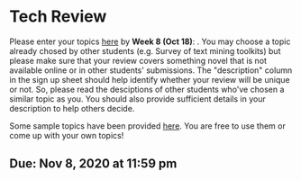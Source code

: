 # Tech Review

Please enter your topics [here](https://docs.google.com/spreadsheets/d/1rYlXm-46abhU4Lg7K2zrDE6VSl2uH_tNql1S7fd1UIM/edit?usp=sharing) by **Week 8 (Oct 18)**: . You may choose a topic already chosed by other students (e.g. Survey of text mining toolkits) but please make sure that your review covers something novel that is not available online or in other students' submissions. The "description" column in the sign up sheet should help identify whether your review will be unique or not. So, please read the desciptions of other students who've chosen a similar topic as you. You should also provide sufficient details in your description to help others decide.


Some sample topics have been provided [here](https://docs.google.com/spreadsheets/d/1yeKm8hJbyRGhiUDvZv9-S3Zzu5hDtET-O6Yeci-VPOs/edit?usp=sharing). You are free to use them or come up with your own topics!

## Due: Nov 8, 2020 at 11:59 pm
